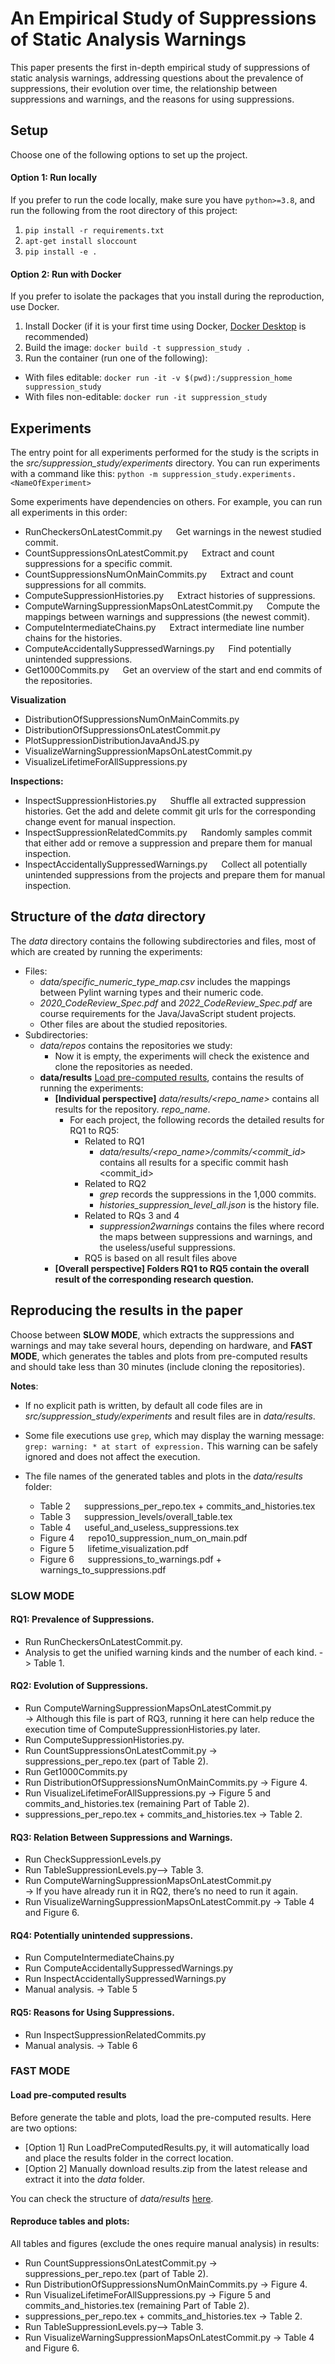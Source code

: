 # An Empirical Study of Suppressions of Static Analysis Warnings

This paper presents the first in-depth empirical study of suppressions of static analysis warnings, addressing questions about the prevalence of suppressions, their evolution over time, the relationship between suppressions and warnings, and the reasons for using suppressions.

## Setup
Choose one of the following options to set up the project.

#### Option 1: Run locally
If you prefer to run the code locally, make sure you have `python>=3.8`, and run the following from the root directory of this project:
1. `pip install -r requirements.txt`  
2. `apt-get install sloccount`
3. `pip install -e .`

#### Option 2: Run with Docker
If you prefer to isolate the packages that you install during the reproduction, use Docker.
1. Install Docker (if it is your first time using Docker, [Docker Desktop](https://docs.docker.com/desktop/) is recommended)
2. Build the image: `docker build -t suppression_study .`  
3. Run the container (run one of the following): 
  * With files editable: `docker run -it -v $(pwd):/suppression_home suppression_study`
  * With files non-editable: `docker run -it suppression_study`

## Experiments

The entry point for all experiments performed for the study is the scripts in the *src/suppression_study/experiments* directory. You can run experiments with a command like this:
`python -m suppression_study.experiments.<NameOfExperiment>`

Some experiments have dependencies on others. For example, you can run all experiments in this order:
* RunCheckersOnLatestCommit.py &emsp; Get warnings in the newest studied commit.
* CountSuppressionsOnLatestCommit.py &emsp; Extract and count suppressions for a specific commit.
* CountSuppressionsNumOnMainCommits.py &emsp; Extract and count suppressions for all commits.
* ComputeSuppressionHistories.py &emsp; Extract histories of suppressions.
* ComputeWarningSuppressionMapsOnLatestCommit.py &emsp; Compute the mappings between warnings and suppressions (the newest commit).
* ComputeIntermediateChains.py &emsp; Extract intermediate line number chains for the histories. 
* ComputeAccidentallySuppressedWarnings.py &emsp; Find potentially unintended suppressions.
* Get1000Commits.py  &emsp; Get an overview of the start and end commits of the repositories.

**Visualization**
* DistributionOfSuppressionsNumOnMainCommits.py
* DistributionOfSuppressionsOnLatestCommit.py
* PlotSuppressionDistributionJavaAndJS.py
* VisualizeWarningSuppressionMapsOnLatestCommit.py
* VisualizeLifetimeForAllSuppressions.py

**Inspections:**  
* InspectSuppressionHistories.py &emsp; Shuffle all extracted suppression histories. Get the add and delete commit git urls for the corresponding change event for manual inspection.
* InspectSuppressionRelatedCommits.py &emsp; Randomly samples commit that either add or remove a suppression and prepare them for manual inspection. 
* InspectAccidentallySuppressedWarnings.py &emsp; Collect all potentially unintended suppressions from the projects and prepare them for manual inspection. 

## Structure of the *data* directory

The *data* directory contains the following subdirectories and files, most of which are created by running the experiments:
* Files:
    * *data/specific_numeric_type_map.csv* includes the mappings between Pylint warning types and their numeric code.
    * *2020_CodeReview_Spec.pdf* and *2022_CodeReview_Spec.pdf* are course requirements for the Java/JavaScript student projects.
    * Other files are about the studied repositories.
* Subdirectories:
    * *data/repos* contains the repositories we study: 
        * Now it is empty, the experiments will check the existence and clone the repositories as needed.  
    * **data/results** [Load pre-computed results](#load-pre-computed-results), contains the results of running the experiments:
        * **[Individual perspective]** *data/results/<repo_name>* contains all results for the repository.
        *repo_name*.   
          * For each project, the following records the detailed results for RQ1 to RQ5:
            * Related to RQ1
              * *data/results/<repo_name>/commits/<commit_id>* contains all results for a specific commit hash <commit_id>        
            * Related to RQ2
              * *grep* records the suppressions in the 1,000 commits.
              * *histories_suppression_level_all.json* is the history file.
            * Related to RQs 3 and 4
              * *suppression2warnings* contains the files where record the maps between suppressions and warnings, and the useless/useful suppressions. 
            * RQ5 is based on all result files above
      * **[Overall perspective] Folders RQ1 to RQ5 contain the overall result of the corresponding research question.**

## Reproducing the results in the paper
Choose between **SLOW MODE**, which extracts the suppressions and warnings and may take several hours, depending on hardware, and **FAST MODE**, which generates the tables and plots from pre-computed results and should take less than 30 minutes (include cloning the repositories). 

**Notes**: 
* If no explicit path is written, by default all code files are in *src/suppression_study/experiments* and result files are in *data/results*.  

* Some file executions use `grep`, which may display the warning message:
`grep: warning: * at start of expression.`
This warning can be safely ignored and does not affect the execution.

* The file names of the generated tables and plots in the *data/results* folder:
  * Table 2 &emsp; suppressions_per_repo.tex + commits_and_histories.tex
  * Table 3 &emsp; suppression_levels/overall_table.tex
  * Table 4 &emsp; useful_and_useless_suppressions.tex
  * Figure 4 &emsp; repo10_suppression_num_on_main.pdf
  * Figure 5 &emsp; lifetime_visualization.pdf
  * Figure 6 &emsp; suppressions_to_warnings.pdf + warnings_to_suppressions.pdf

### SLOW MODE
#### RQ1: Prevalence of Suppressions. 
* Run RunCheckersOnLatestCommit.py. 
* Analysis to get the unified warning kinds and the number of each kind. -> Table 1.

#### RQ2: Evolution of Suppressions.
* Run ComputeWarningSuppressionMapsOnLatestCommit.py   
-> Although this file is part of RQ3, running it here can help reduce the execution time of ComputeSuppressionHistories.py later.
* Run ComputeSuppressionHistories.py.
* Run CountSuppressionsOnLatestCommit.py -> suppressions_per_repo.tex (part of Table 2).
* Run Get1000Commits.py
* Run DistributionOfSuppressionsNumOnMainCommits.py -> Figure 4.
* Run VisualizeLifetimeForAllSuppressions.py -> Figure 5 and commits_and_histories.tex (remaining Part of Table 2).
* suppressions_per_repo.tex + commits_and_histories.tex -> Table 2.

#### RQ3: Relation Between Suppressions and Warnings.
* Run CheckSuppressionLevels.py
* Run TableSuppressionLevels.py--> Table 3.
* Run ComputeWarningSuppressionMapsOnLatestCommit.py   
-> If you have already run it in RQ2, there’s no need to run it again.
* Run VisualizeWarningSuppressionMapsOnLatestCommit.py -> Table 4 and Figure 6.

#### RQ4: Potentially unintended suppressions.
* Run ComputeIntermediateChains.py 
* Run ComputeAccidentallySuppressedWarnings.py 
* Run InspectAccidentallySuppressedWarnings.py
* Manual analysis. -> Table 5

#### RQ5: Reasons for Using Suppressions.
* Run InspectSuppressionRelatedCommits.py
* Manual analysis. -> Table 6

### FAST MODE
#### Load pre-computed results 
Before generate the table and plots, load the pre-computed results. Here are two options:
* [Option 1] Run LoadPreComputedResults.py, it will automatically load and place the results folder in the correct location.
* [Option 2] Manually download results.zip from the latest release and extract it into the _data_ folder.

You can check the structure of _data/results_ [here](#structure-of-the-data-directory).

#### Reproduce tables and plots:  
All tables and figures (exclude the ones require manual analysis) in results: 
* Run CountSuppressionsOnLatestCommit.py -> suppressions_per_repo.tex (part of Table 2).
* Run DistributionOfSuppressionsNumOnMainCommits.py -> Figure 4.
* Run VisualizeLifetimeForAllSuppressions.py -> Figure 5 and commits_and_histories.tex (remaining Part of Table 2).
* suppressions_per_repo.tex + commits_and_histories.tex -> Table 2.
* Run TableSuppressionLevels.py--> Table 3.
* Run VisualizeWarningSuppressionMapsOnLatestCommit.py -> Table 4 and Figure 6.
